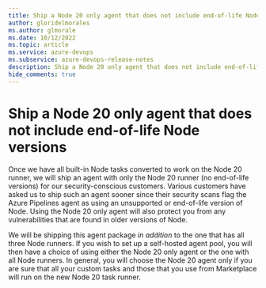 ```yaml
---
title: Ship a Node 20 only agent that does not include end-of-life Node versions
author: gloridelmorales
ms.author: glmorale
ms.date: 10/12/2022
ms.topic: article
ms.service: azure-devops
ms.subservice: azure-devops-release-notes
description: Ship a Node 20 only agent that does not include end-of-life Node versions
hide_comments: true
---
```


# Ship a Node 20 only agent that does not include end-of-life Node versions

Once we have all built-in Node tasks converted to work on the Node 20 runner, we will ship an agent with only the Node 20 runner (no end-of-life versions) for our security-conscious customers. Various customers have asked us to ship such an agent sooner since their security scans flag the Azure Pipelines agent as using an unsupported or end-of-life version of Node. Using the Node 20 only agent will also protect you from any vulnerabilities that are found in older versions of Node.

We will be shipping this agent package *in addition* to the one that has all three Node runners. If you wish to set up a self-hosted agent pool, you will then have a choice of using either the Node 20 only agent or the one with all Node runners. In general, you will choose the Node 20 agent only if you are sure that all your custom tasks and those that you use from Marketplace will run on the new Node 20 task runner.